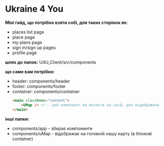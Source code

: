 <h1>Ukraine 4 You</h1>

**Міні гайд, що потрібно взяти собі, для таких сторінок як:**
* places list page
* place page
* my plans page
* sign in/sign up pages
* profile page

**шлях до папок:**
U4U_Client/src/components

**що саме вам потрібно:**
* header: components/header
* footer: components/footer
* container: components/container
  ```html
  <main className="content">
      <UMap /> <!-- цей компонент ви міняєте на свій, дял відображення в контейнері -->
  </main>
  ```

**інші папки:**
* components/app - збирає компоненти
* components/uMap - відображає на головній нашу карту (в блокові container)